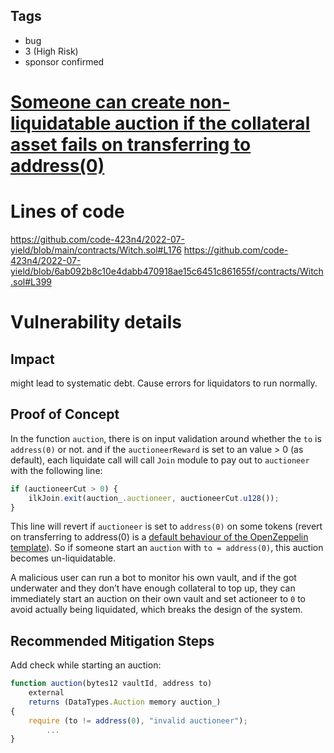 ## Tags

- bug
- 3 (High Risk)
- sponsor confirmed

# [ Someone can create non-liquidatable auction if the collateral asset fails on transferring to address(0)](https://github.com/code-423n4/2022-07-yield-findings/issues/116) 

# Lines of code

https://github.com/code-423n4/2022-07-yield/blob/main/contracts/Witch.sol#L176
https://github.com/code-423n4/2022-07-yield/blob/6ab092b8c10e4dabb470918ae15c6451c861655f/contracts/Witch.sol#L399


# Vulnerability details

## Impact
might lead to systematic debt. Cause errors for liquidators to run normally.

## Proof of Concept
In the function `auction`, there is on input validation around whether the `to` is `address(0)` or not. and if the `auctioneerReward` is set to an value > 0 (as default),  each liquidate call will call `Join` module to pay out to `auctioneer` with the following line:

```jsx
if (auctioneerCut > 0) {
    ilkJoin.exit(auction_.auctioneer, auctioneerCut.u128());
}
```

This line will revert if `auctioneer` is set to `address(0)` on some tokens (revert on transferring to address(0) is a [default behaviour of the OpenZeppelin template](https://www.notion.so/Yield-Witch-555e6981c26b41008d03a504077b4770)). So if someone start an `auction` with `to = address(0)`, this auction becomes un-liquidatable.

A malicious user can run a bot to monitor his own vault, and if the got underwater and they don’t have enough collateral to top up, they can immediately start an auction on their own vault and set actioneer to `0` to avoid actually being liquidated, which breaks the design of the system.


## Recommended Mitigation Steps

Add check while starting an auction:

```jsx
function auction(bytes12 vaultId, address to)
    external
    returns (DataTypes.Auction memory auction_)
{
    require (to != address(0), "invalid auctioneer");
		...
}		
```

